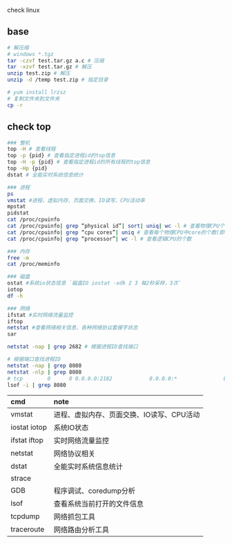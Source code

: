check linux

## base
```sh
# 解压缩
# windows *.tgz
tar -czvf test.tar.gz a.c # 压缩
tar -xzvf test.tar.gz # 解压
unzip test.zip # 解压
unzip -d /temp test.zip # 指定目录

# yum install lrzsz
# 复制文件夹到文件夹
cp -r 
```
## check top
```sh
### 整机
top -H # 查看线程
top -p {pid} # 查看指定进程id的top信息
top -H -p {pid} # 查看指定进程id的所有线程的top信息
top -Hp {pid}
dstat # 全能实时系统信息统计

### 进程
ps
vmstat #进程、虚拟内存、页面交换、IO读写、CPU活动率
mpstat
pidstat
cat /proc/cpuinfo
cat /proc/cpuinfo| grep “physical id”| sort| uniq| wc -l # 查看物理CPU个数
cat /proc/cpuinfo| grep “cpu cores”| uniq # 查看每个物理CPU中core的个数(即核数)
cat /proc/cpuinfo| grep “processor”| wc -l # 查看逻辑CPU的个数

### 内存
free -m
cat /proc/meminfo

### 磁盘
ostat #系统io状态信息 `磁盘IO iostat -xdk 2 3 每2秒采样，3次`
iotop
df -h

### 网络
ifstat #实时网络流量监控
iftop 
netstat #查看网络相关信息、各种网络协议套接字状态
sar

netstat -nap | grep 2682 # 根据进程ID查找端口

# 根据端口查找进程ID
netstat -nap | grep 8080 
netstat -nlp | grep 8080 
# tcp        0      0 0.0.0.0:2182            0.0.0.0:*               LISTEN      707790/java
lsof -i | grep 8080
```


| cmd          | note                                      |
| :----------- | :---------------------------------------- |
| vmstat       | 进程、虚拟内存、页面交换、IO读写、CPU活动 |
| iostat iotop | 系统IO状态                                |
| ifstat iftop | 实时网络流量监控                          |
| netstat      | 网络协议相关                              |
| dstat        | 全能实时系统信息统计                      |
| strace       |                                           |
| GDB          | 程序调试、coredump分析                    |
| lsof         | 查看系统当前打开的文件信息                |
| tcpdump      | 网络抓包工具                              |
| traceroute   | 网络路由分析工具                          |